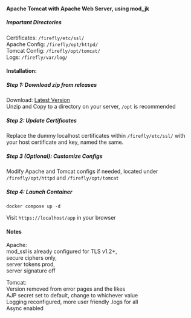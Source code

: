 #### Apache Tomcat with Apache Web Server, using mod_jk  
  
##### Important Directories  
Certificates: ``/firefly/etc/ssl/``  
Apache Config: ``/firefly/opt/httpd/``  
Tomcat Config: ``/firefly/opt/tomcat/``  
Logs: ``/firefly/var/log/``  
  
#### Installation:  
##### Step 1: Download zip from releases
  Download: [Latest Version](https://github.com/bshp/docker-bshp_firefly/archive/master.zip)  
  Unzip and Copy to a directory on your server, ``/opt`` is recommended  
  
##### Step 2: Update Certificates  
  Replace the dummy localhost certificates within ``/firefly/etc/ssl/`` with your host certificate and key, named the same.  
  
##### Step 3 (Optional): Customize Configs  
  Modify Apache and Tomcat configs if needed, located under ``/firefly/opt/httpd`` and ``/firefly/opt/tomcat``    
  
##### Step 4: Launch Container  
``
docker compose up -d
``  
  
Visit ``https://localhost/app`` in your browser  
  
#### Notes  
Apache:  
mod_ssl is already configured for TLS v1.2+,  
secure ciphers only,  
server tokens prod,  
server signature off  
  
Tomcat:  
Version removed from error pages and the likes  
AJP secret set to default, change to whichever value  
Logging reconfigured, more user friendly .logs for all  
Async enabled  
  
